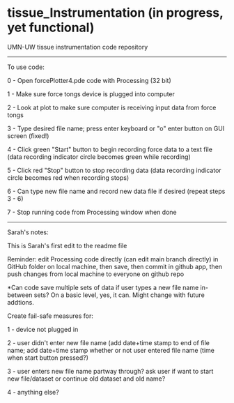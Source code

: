 # tissue_Instrumentation (in progress, yet functional)
UMN-UW tissue instrumentation code repository

*****

To use code:

0 - Open forcePlotter4.pde code with Processing (32 bit)

1 - Make sure force tongs device is plugged into computer

2 - Look at plot to make sure computer is receiving input data from force tongs

3 - Type desired file name; press enter keyboard or "o" enter button on GUI screen (fixed!)

4 - Click green "Start" button to begin recording force data to a text file (data recording indicator circle becomes green while recording)

5 - Click red "Stop" button to stop recording data (data recording indicator circle becomes red when recording stops)

6 - Can type new file name and record new data file if desired (repeat steps 3 - 6)

7 - Stop running code from Processing window when done

*****

Sarah's notes:

This is Sarah's first edit to the readme file

Reminder: edit Processing code directly (can edit main branch directly) in GitHub folder on local machine, then save, then commit in github app, then push changes from local machine to everyone on github repo

*Can code save multiple sets of data if user types a new file name in-between sets? On a basic level, yes, it can. Might change with future addtions.

Create fail-safe measures for:

1 - device not plugged in

2 - user didn't enter new file name (add date+time stamp to end of file name; add date+time stamp whether or not user entered file name (time when start button pressed?)

3 - user enters new file name partway through? ask user if want to start new file/dataset or continue old dataset and old name?

4 - anything else?
